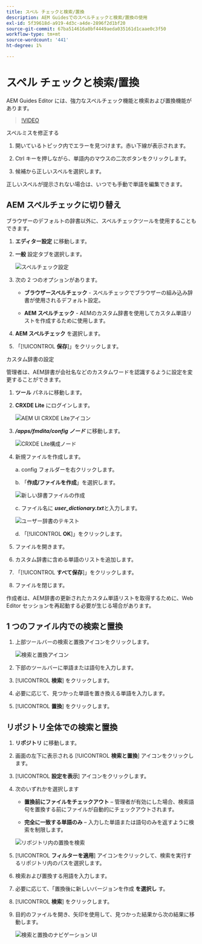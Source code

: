 ```yaml
---
title: スペル チェックと検索/置換
description: AEM Guidesでのスペルチェックと検索/置換の使用
exl-id: 5f39618d-a919-4d3c-a4de-2896f2d1bf20
source-git-commit: 67ba514616a0bf4449aeda035161d1caae0c3f50
workflow-type: tm+mt
source-wordcount: '441'
ht-degree: 1%

---
```


# スペル チェックと検索/置換

AEM Guides Editor には、強力なスペルチェック機能と検索および置換機能があります。

>[!VIDEO](https://video.tv.adobe.com/v/342768?quality=12&learn=on)

スペルミスを修正する

1. 開いているトピック内でエラーを見つけます。赤い下線が表示されます。

1. Ctrl キーを押しながら、単語内のマウスの二次ボタンをクリックします。

1. 候補から正しいスペルを選択します。

正しいスペルが提示されない場合は、いつでも手動で単語を編集できます。

## AEM スペルチェックに切り替え

ブラウザーのデフォルトの辞書以外に、スペルチェックツールを使用することもできます。

1. **エディター設定** に移動します。

1. **一般** 設定タブを選択します。

   ![ スペルチェック設定 ](images/lesson-11/configure-dictionary.png)

1. 次の 2 つのオプションがあります。

   - **ブラウザースペルチェック** - スペルチェックでブラウザーの組み込み辞書が使用されるデフォルト設定。

   - **AEM スペルチェック** - AEMのカスタム辞書を使用してカスタム単語リストを作成するために使用します。

1. **AEM スペルチェック** を選択します。

1. 「[!UICONTROL **保存**]」をクリックします。

カスタム辞書の設定

管理者は、AEM辞書が会社名などのカスタムワードを認識するように設定を変更することができます。

1. **ツール** パネルに移動します。

1. **CRXDE Lite** にログインします。

   ![AEM UI CRXDE Liteアイコン ](images/lesson-11/crxde-lite.png)

1. **_/apps/fmdita/config ノード_** に移動します。

   ![CRXDE Lite構成ノード ](images/lesson-11/config-node.png)

1. 新規ファイルを作成します。

   a. config フォルダーを右クリックします。

   b. 「**作成/ファイルを作成**」を選択します。

   ![ 新しい辞書ファイルの作成 ](images/lesson-11/new-dictionary-file.png)

   c. ファイル名に _&#x200B;**user_dictionary.txt**&#x200B;_ と入力します。

   ![ ユーザー辞書のテキスト ](images/lesson-11/user-dictionary.png)

   d. 「[!UICONTROL **OK**]」をクリックします。

1. ファイルを開きます。

1. カスタム辞書に含める単語のリストを追加します。

1. 「[!UICONTROL **すべて保存**]」をクリックします。

1. ファイルを閉じます。

作成者は、AEM辞書の更新されたカスタム単語リストを取得するために、Web Editor セッションを再起動する必要が生じる場合があります。

## 1 つのファイル内での検索と置換

1. 上部ツールバーの検索と置換アイコンをクリックします。

   ![ 検索と置換アイコン ](images/lesson-11/find-replace-icon.png)

1. 下部のツールバーに単語または語句を入力します。

1. [!UICONTROL **検索**] をクリックします。

1. 必要に応じて、見つかった単語を置き換える単語を入力します。

1. [!UICONTROL **置換**] をクリックします。

## リポジトリ全体での検索と置換

1. **リポジトリ** に移動します。

1. 画面の左下に表示される [!UICONTROL **検索と置換**] アイコンをクリックします。

1. [!UICONTROL **設定を表示**] アイコンをクリックします。

1. 次のいずれかを選択します

   - **置換前にファイルをチェックアウト** – 管理者が有効にした場合、検索語句を置換する前にファイルが自動的にチェックアウトされます。

   - **完全に一致する単語のみ** – 入力した単語または語句のみを返すように検索を制限します。

   ![ リポジトリ内の置換を検索 ](images/lesson-11/repository-find-replace.png)

1. [!UICONTROL **フィルターを適用**] アイコンをクリックして、検索を実行するリポジトリ内のパスを選択します。

1. 検索および置換する用語を入力します。

1. 必要に応じて、「置換後に新しいバージョンを作成 **を選択し** す。

1. [!UICONTROL **検索**] をクリックします。

1. 目的のファイルを開き、矢印を使用して、見つかった結果から次の結果に移動します。

   ![ 検索と置換のナビゲーション UI](images/lesson-11/find-replace-navigation.png)
